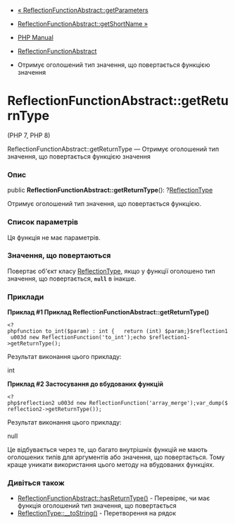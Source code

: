 - [«
ReflectionFunctionAbstract::getParameters](reflectionfunctionabstract.getparameters.md)
- [ReflectionFunctionAbstract::getShortName
»](reflectionfunctionabstract.getshortname.md)

- [PHP Manual](index.md)
- [ReflectionFunctionAbstract](class.reflectionfunctionabstract.md)
- Отримує оголошений тип значення, що повертається функцією значення

# ReflectionFunctionAbstract::getReturnType

(PHP 7, PHP 8)

ReflectionFunctionAbstract::getReturnType — Отримує оголошений тип
значення, що повертається функцією значення

### Опис

public **ReflectionFunctionAbstract::getReturnType**():
?[ReflectionType](class.reflectiontype.md)

Отримує оголошений тип значення, що повертається функцією.

### Список параметрів

Ця функція не має параметрів.

### Значення, що повертаються

Повертає об'єкт класу [ReflectionType](class.reflectiontype.md),
якщо у функції оголошено тип значення, що повертається, **`null`** в
інакше.

### Приклади

**Приклад #1 Приклад **ReflectionFunctionAbstract::getReturnType()****

`<?phpfunction to_int($param) : int {   return (int) $param;}$reflection1 u003d new ReflectionFunction('to_int');echo $reflection1->getReturnType(); `

Результат виконання цього прикладу:

int

**Приклад #2 Застосування до вбудованих функцій**

` <?php$reflection2 u003d new ReflectionFunction('array_merge');var_dump($reflection2->getReturnType()); `

Результат виконання цього прикладу:

null

Це відбувається через те, що багато внутрішніх функцій не мають
оголошених типів для аргументів або значення, що повертається. Тому
краще уникати використання цього методу на вбудованих функціях.

### Дивіться також

- [ReflectionFunctionAbstract::hasReturnType()](reflectionfunctionabstract.hasreturntype.md) -
Перевіряє, чи має функція оголошений тип значення, що повертається
- [ReflectionType::\_\_toString()](reflectiontype.tostring.md) -
Перетворення на рядок
